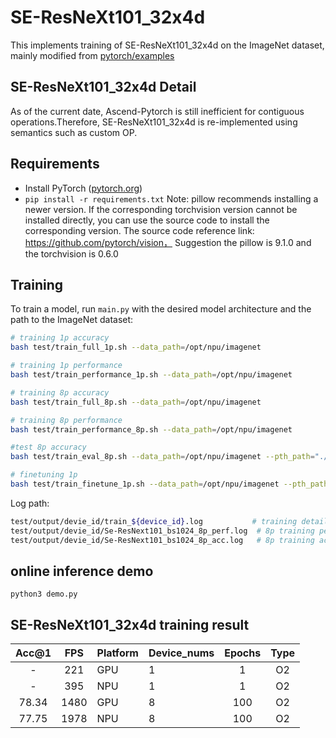 # SE-ResNeXt101_32x4d

This implements training of SE-ResNeXt101_32x4d on the ImageNet dataset, mainly modified from [pytorch/examples](https://github.com/open-mmlab/mmclassification/blob/master/configs/_base_/models/seresnext101_32x4d.py)

## SE-ResNeXt101_32x4d Detail

As of the current date, Ascend-Pytorch is still inefficient for contiguous operations.Therefore, SE-ResNeXt101_32x4d is re-implemented using semantics such as custom OP.

## Requirements

- Install PyTorch ([pytorch.org](http://pytorch.org))
- `pip install -r requirements.txt`
  Note: pillow recommends installing a newer version. If the corresponding torchvision version cannot be installed directly, you can use the source code to install the corresponding version. The source code reference link: https://github.com/pytorch/vision，
Suggestion the pillow is 9.1.0 and the torchvision is 0.6.0
## Training

To train a model, run `main.py` with the desired model architecture and the path to the ImageNet dataset:

```bash 
# training 1p accuracy
bash test/train_full_1p.sh --data_path=/opt/npu/imagenet

# training 1p performance
bash test/train_performance_1p.sh --data_path=/opt/npu/imagenet

# training 8p accuracy
bash test/train_full_8p.sh --data_path=/opt/npu/imagenet

# training 8p performance
bash test/train_performance_8p.sh --data_path=/opt/npu/imagenet

#test 8p accuracy
bash test/train_eval_8p.sh --data_path=/opt/npu/imagenet --pth_path="./checkpointmodel_best.pth"

# finetuning 1p 
bash test/train_finetune_1p.sh --data_path=/opt/npu/imagenet --pth_path="checkpointmodel_best.pth"
```

Log path:

```bash 
test/output/devie_id/train_${device_id}.log           # training detail log
test/output/devie_id/Se-ResNext101_bs1024_8p_perf.log  # 8p training performance result log
test/output/devie_id/Se-ResNext101_bs1024_8p_acc.log   # 8p training accuracy result log
```

## online inference demo
`python3 demo.py`


## SE-ResNeXt101_32x4d training result

| Acc@1    | FPS       | Platform| Device_nums| Epochs   | Type     |
| :------: | :------:  | :------ | :------    | :------: | :------: |
|  -       |  221      | GPU     | 1          |   1      | O2       |
|  -       |  395      | NPU     | 1          |   1      | O2       |
|  78.34  |  1480    | GPU     | 8          | 100      | O2       |
|  77.75  |  1978     | NPU     | 8          | 100      | O2       |